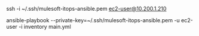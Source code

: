 ssh -i ~/.ssh/mulesoft-itops-ansible.pem ec2-user@10.200.1.210

ansible-playbook --private-key=~/.ssh/mulesoft-itops-ansible.pem -u ec2-user -i inventory main.yml

